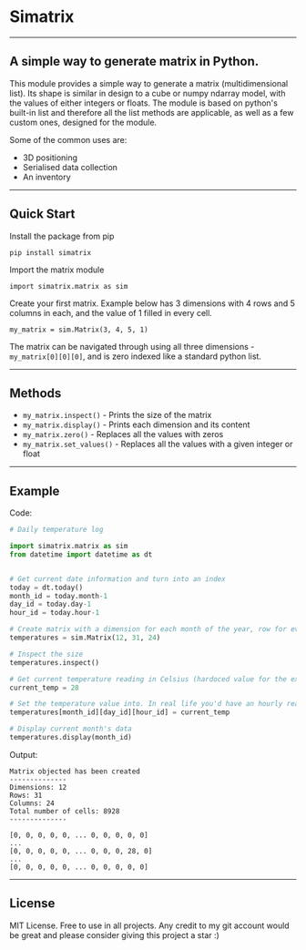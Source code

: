 # Simatrix
- - -

##  A simple way to generate matrix in Python.
This module provides a simple way to generate a matrix (multidimensional list).
Its shape is similar in design to a cube or numpy ndarray model, with the values
of either integers or floats. The module is based on python's built-in list
and therefore all the list methods are applicable, as well as a few
custom ones, designed for the module.

Some of the common uses are:
- 3D positioning
- Serialised data collection
- An inventory
- - -

## Quick Start
Install the package from pip
```
pip install simatrix
```

Import the matrix module
```
import simatrix.matrix as sim
```
Create your first matrix. Example below has 3 dimensions with 4 rows and 5 columns in each,
and the value of 1 filled in every cell.
```
my_matrix = sim.Matrix(3, 4, 5, 1)
```
The matrix can be navigated through using all three dimensions -  `my_matrix[0][0][0]`,
and is zero indexed like a standard python list.
- - -

## Methods
- `my_matrix.inspect()` - Prints the size of the matrix
- `my_matrix.display()` - Prints each dimension and its content
- `my_matrix.zero()` - Replaces all the values with zeros
- `my_matrix.set_values()` - Replaces all the values with a given integer or float

- - -
## Example
Code:
``` python
# Daily temperature log

import simatrix.matrix as sim
from datetime import datetime as dt


# Get current date information and turn into an index
today = dt.today()
month_id = today.month-1
day_id = today.day-1
hour_id = today.hour-1

# Create matrix with a dimension for each month of the year, row for every day of the month and column for each hour
temperatures = sim.Matrix(12, 31, 24)

# Inspect the size
temperatures.inspect()

# Get current temperature reading in Celsius (hardoced value for the example purposes)
current_temp = 28

# Set the temperature value into. In real life you'd have an hourly reading mechanism instead 
temperatures[month_id][day_id][hour_id] = current_temp

# Display current month's data
temperatures.display(month_id)
```
Output:
```
Matrix objected has been created
--------------
Dimensions: 12 
Rows: 31 
Columns: 24
Total number of cells: 8928
--------------

[0, 0, 0, 0, 0, ... 0, 0, 0, 0, 0]
...
[0, 0, 0, 0, 0, ... 0, 0, 0, 28, 0]
...
[0, 0, 0, 0, 0, ... 0, 0, 0, 0, 0]

```

- - -
## License
MIT License. Free to use in all projects. Any credit to my git account would be great and please consider giving this project a star :)